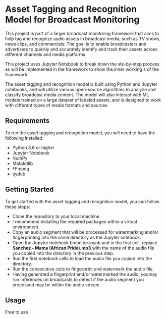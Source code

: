 # Asset Tagging and Recognition Model for Broadcast Monitoring

This project is part of a larger broadcast monitoring framework that aims to help tag and recognize audio assets in broadcast media, such as TV shows, news clips, and commercials. The goal is to enable broadcasters and advertisers to quickly and accurately identify and track their assets across different channels and media platforms.

This project uses Jupyter Notebook to break down the ste-by-step process as will be implemented in the framework to show the inner working s of the framework.

The asset tagging and recognition model is built using Python and Jupyter notebooks, and will utilize various open-source algorithms to analyze and classify broadcast media content. The model will also interact with ML models trained on a large dataset of labeled assets, and is designed to work with different types of media formats and sources.

## Requirements

To run the asset tagging and recognition model, you will need to have the following installed:

- Python 3.6 or higher
- Jupyter Notebook
- NumPy
- Matplotlib
- FFmpeg
- pydub

## Getting Started

To get started with the asset tagging and recognition model, you can follow these steps:

- Clone the repository to your local machine.
- I recommend installing the required packages within a virtual environment.
- Copy an audio segment that will be processed for watermarking and/or fingerprinting into the same directory as the Jupyter notebook.
- Open the Jupyter notebook bmonitor.ipynb and in the first cell, replace **Sanchez - Mama (African Pride).mp3** with the name of the audio file you copied into the directory in the previous step.
- Run the first notebook cells to load the audio file you copied into the directory.
- Run the consecutive cells to fingerprint and watermark the audio file.
- Having generated a fingerprint and/or watermarked the audio, youmay run inferences on broadcasts to detect if the audio segment you processed may be within the audio stream.

## Usage

Free to use
